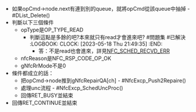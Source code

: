 - 如果opCmd->node.next有連到別的queue，就將opCmd從該queue中抽掉 - #DList_Delete()
- 判斷以下三個條件
	- opType是OP_TYPE_READ
		- 判斷這點是多餘的吧?本來就只有read才會進來吧? #問題集 #已解決
		  :LOGBOOK:
		  CLOCK: [2023-05-18 Thu 21:49:35]
		  :END:
			- 答：不是read也會進來，詳見[NFC_SCHED_RECVD_ERR](646d7d20-c17a-4298-8716-f1f74fbbf181)
	- nfcReason是NFC_RSP_CODE_OP_OK
	- gNfcRrMode不是0
- 條件都成立的話：
	- 把opCmd->node推到gNfcRepairQA[ch] - #NfcExcp_Push2Repaire()
	- 處理unc流程 - #NfcExcp_SchedUncProc()
	- 回傳RET_BUSY並結束
- 回傳RET_CONTINUE並結束